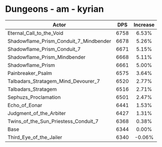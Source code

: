 # Dungeons - am - kyrian
| Actor | DPS | Increase |
|---|:---:|:---:|
|Eternal_Call_to_the_Void|6758|6.53%|
|Shadowflame_Prism_Conduit_7_Mindbender|6678|5.26%|
|Shadowflame_Prism_Conduit_7|6671|5.15%|
|Shadowflame_Prism_Mindbender|6668|5.11%|
|Shadowflame_Prism|6661|5.00%|
|Painbreaker_Psalm|6575|3.64%|
|Talbadars_Stratagem_Mind_Devourer_7|6520|2.77%|
|Talbadars_Stratagem|6516|2.71%|
|Sephuzs_Proclamation|6501|2.47%|
|Echo_of_Eonar|6441|1.53%|
|Judgment_of_the_Arbiter|6427|1.31%|
|Twins_of_the_Sun_Priestess_Conduit_7|6368|0.38%|
|Base|6344|0.00%|
|Third_Eye_of_the_Jailer|6340|-0.06%|
